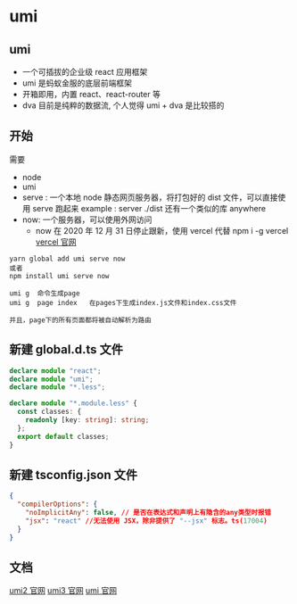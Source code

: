 # umi

## umi

- 一个可插拔的企业级 react 应用框架
- umi 是蚂蚁金服的底层前端框架
- 开箱即用，内置 react、react-router 等
- dva 目前是纯粹的数据流, 个人觉得 umi + dva 是比较搭的

## 开始

需要

- node
- umi
- serve : 一个本地 node 静态网页服务器，将打包好的 dist 文件，可以直接使用 serve 跑起来 example : server ./dist
  还有一个类似的库 anywhere
- now: 一个服务器，可以使用外网访问
  - now 在 2020 年 12 月 31 日停止跟新，使用 vercel 代替 npm i -g vercel
    [vercel 官网](https://vercel.com/docs)

```
yarn global add umi serve now
或者
npm install umi serve now
```

```
umi g  命令生成page
umi g  page index   在pages下生成index.js文件和index.css文件

并且，page下的所有页面都将被自动解析为路由
```

## 新建 global.d.ts 文件

```ts
declare module "react";
declare module "umi";
declare module "*.less";

declare module "*.module.less" {
  const classes: {
    readonly [key: string]: string;
  };
  export default classes;
}
```

## 新建 tsconfig.json 文件

```json
{
  "compilerOptions": {
    "noImplicitAny": false, // 是否在表达式和声明上有隐含的any类型时报错
    "jsx": "react" //无法使用 JSX，除非提供了 "--jsx" 标志。ts(17004)
  }
}
```

## 文档

[umi2 官网](https://v2.umijs.org/zh/)
[umi3 官网](https://v3.umijs.org/)
[umi 官网](https://umijs.org/docs/tutorials/getting-started)
